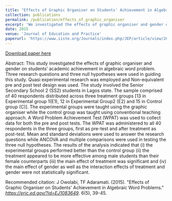 ```yaml
---
title: "Effects of Graphic Organiser on Students' Achievement in Algebraic Word Problems"
collection: publications
permalink: /publication/effects_of_graphic_organiser
excerpt: 'We investigated the effects of graphic organiser and gender on students' academic achievement in algebraic word problem'
date: 2015
venue: 'Journal of Education and Practice'
paperurl: 'https://www.iiste.org/Journals/index.php/JEP/article/view/20021/20378'
---
```


[Download paper here](http://tobiloba-adaramati.github.io/files/effects_of_graphic_organiser.pdf)

Abstract: This study investigated the effects of graphic organiser and gender on students’ academic achievement in algebraic word problem. Three research questions and three null hypotheses were used in guiding this study. Quasi experimental research was employed and Non-equivalent pre and post test design was used. The study involved the Senior Secondary School 2 (SS2) students in Lagos state. The sample comprised of 40 respondents distributed across three treatment groups [13 in Experimental group 1(E1), 12 in Experimental Group2 (E2) and 15 in Control group (C)]. The experimental groups were taught using the graphic organiser while the control group was taught using conventional teaching approach. A Word Problem Achievement Test (WPAT) was used to collect data for both the pre and post tests. The WPAT was administered to all 40 respondents in the three groups, first as pre-test and after treatment as post-test. Mean and standard deviations were used to answer the research questions while ANCOVA and multiple comparisons were used in testing the three null hypotheses. The results of the analysis indicated that (i) the experimental groups performed better than the control group (ii) the treatment appeared to be more effective among male students than their female counterparts (iii) the main
effect of treatment was significant and (iv) the main effect of gender as well as the interaction effects of treatment and gender were not statistically significant. 



Recommended citation: J Owolabi, TF Adaramati. (2015). "Effects of Graphic Organiser on Students' Achievement in Algebraic Word Problems." <i>https://eric.ed.gov/?id=EJ1083649</i>. 6(5), 39-45.
